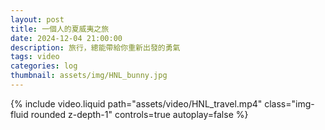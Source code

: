 ```yaml
---
layout: post
title: 一個人的夏威夷之旅
date: 2024-12-04 21:00:00
description: 旅行，總能帶給你重新出發的勇氣
tags: video
categories: log
thumbnail: assets/img/HNL_bunny.jpg
---
```


<div class="row mt-3">
    <div class="col-md-6 col-sm-12 mt-3 mt-md-0">
        {% include video.liquid path="assets/video/HNL_travel.mp4" class="img-fluid rounded z-depth-1" controls=true autoplay=false %}
    </div>
</div>
